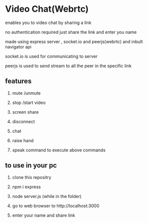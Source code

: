 # Video Chat(Webrtc)

enables you to video chat by sharing a link

no authentication required just share the link and enter you name

made using express server , socket.io and peerjs(webrtc) and inbult navigator api

socket.io is used for communicating to server

peerjs is used to send stream to all the peer in the specific link

## features
   1) mute /unmute

   2) stop /start video

   3) screen share

   4) disconnect

   5) chat

   6) raise hand

   7) speak command to execute above commands


## to use in your pc
 
 1) clone this repositry

 2) npm i express

 3) node server.js (while in the folder)

 4) go to web browser to http://localhost:3000

 5) enter your name and share link
